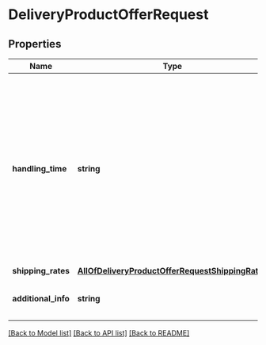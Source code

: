 # DeliveryProductOfferRequest

## Properties
Name | Type | Description | Notes
------------ | ------------- | ------------- | -------------
**handling_time** | **string** | Handling time, ISO 8601 duration format. This field must be set to one of the following: PT0S for immediately, PT24H, P2D, P3D, P4D, P5D, P7D, P10D, P14D, P21D, P30D, P60D. | [optional] 
**shipping_rates** | [**AllOfDeliveryProductOfferRequestShippingRates**](AllOfDeliveryProductOfferRequestShippingRates.md) |  | [optional] 
**additional_info** | **string** | Additional information about delivery. | [optional] 

[[Back to Model list]](../../README.md#documentation-for-models) [[Back to API list]](../../README.md#documentation-for-api-endpoints) [[Back to README]](../../README.md)

